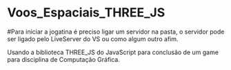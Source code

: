 # Voos_Espaciais_THREE_JS

#Para iniciar a jogatina é preciso ligar um servidor na pasta, o servidor pode ser ligado pelo LiveServer do VS ou como algum outro afim. 

Usando a biblioteca THREE_JS do JavaScript para conclusão de um game para disciplina de Computação Gráfica.
